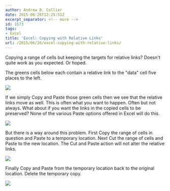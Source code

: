 ```yaml
---
author: Andrew B. Collier
date: 2015-06-26T12:25:51Z
excerpt_separator: <!-- more -->
id: 1573
tags:
- Excel
title: 'Excel: Copying with Relative Links'
url: /2015/06/26/excel-copying-with-relative-links/
---
```


<!--more-->

Copying a range of cells but keeping the targets for relative links? Doesn't quite work as you expected. Or hoped.

The greens cells below each contain a relative link to the "data" cell five places to the left.

<img src="{{ site.baseurl }}/static/img/2015/06/copy-rel-links-1.png">

If we simply Copy and Paste those green cells then we see that the relative links move as well. This is often what you want to happen. Often but not always. What about if you want the links in the copied cells to be preserved? None of the various Paste options offered in Excel will do this.

<img src="{{ site.baseurl }}/static/img/2015/06/copy-rel-links-2.png">

But there is a way around this problem. First Copy the range of cells in question and Paste to a temporary location. Next Cut the range of cells and Paste to the new location. The Cut and Paste action will not alter the relative links.

<img src="{{ site.baseurl }}/static/img/2015/06/copy-rel-links-3.png">

Finally Copy and Paste from the temporary location back to the original location. Delete the temporary copy.

<img src="{{ site.baseurl }}/static/img/2015/06/copy-rel-links-4.png">
